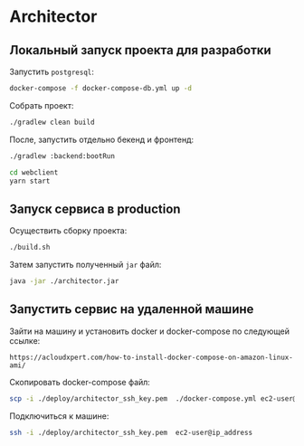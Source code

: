 # Architector

## Локальный запуск проекта для разработки

Запустить ``postgresql``:

```bash
docker-compose -f docker-compose-db.yml up -d
```

Собрать проект:
```bash
./gradlew clean build
```

После, запустить отдельно бекенд и фронтенд:

```bash
./gradlew :backend:bootRun
```

```bash
cd webclient
yarn start
```

## Запуск сервиса в production

Осуществить сборку проекта:
```bash
./build.sh
```

Затем запустить полученный `jar` файл:
```bash
java -jar ./architector.jar
```

## Запустить сервис на удаленной машине

Зайти на машину и установить docker и docker-compose по следующей ссылке:
``` http request
https://acloudxpert.com/how-to-install-docker-compose-on-amazon-linux-ami/
```

Скопировать docker-compose файл:
```bash
scp -i ./deploy/architector_ssh_key.pem  ./docker-compose.yml ec2-user@ip_address:/home/ec2-user/
```

 Подключиться к машине:
 ```bash
ssh -i ./deploy/architector_ssh_key.pem  ec2-user@ip_address
```

